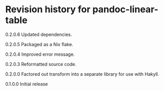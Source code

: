 # Revision history for pandoc-linear-table

0.2.0.6 Updated dependencies.

0.2.0.5 Packaged as a Nix flake.

0.2.0.4 Improved error message.

0.2.0.3 Reformatted source code.

0.2.0.0 Factored out transform into a separate library for use with Hakyll.

0.1.0.0 Initial release
